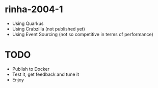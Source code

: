 # rinha-2004-1

* Using Quarkus
* Using Crabzilla (not published yet)
* Using Event Sourcing (not so competitive in terms of performance)

# TODO

* Publish to Docker
* Test it, get feedback and tune it
* Enjoy
